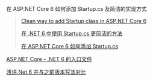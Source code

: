 在 ASP.NET Core 6 如何添加 Startup.cs 及简洁的实现方式


> [Clean way to add Startup class in ASP.NET Core 6](https://www.talkingdotnet.com/clean-way-to-add-startup-class-in-asp-net-core-6-project/)
>
> [在 .NET 6 中使用 Startup.cs 更简洁的方法](https://blog.csdn.net/sD7O95O/article/details/125630720)
> 
> [在 ASP.NET Core 6 如何添加 Startup.cs](https://www.dongchuanmin.com/net/2692.html)

[ASP.NET Core - .NET 6 的入口文件](https://pcwanli.com/front/article/25872.html)

[浅讲.Net 6 并与之前版本写法对比](https://www.cnblogs.com/MrChuJiu/p/15538552.html) 